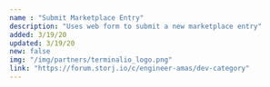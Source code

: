 ```yaml
---
name : "Submit Marketplace Entry"
description: "Uses web form to submit a new marketplace entry"
added: 3/19/20
updated: 3/19/20
new: false
img: "/img/partners/terminalio_logo.png"
link: "https://forum.storj.io/c/engineer-amas/dev-category"
---
```

